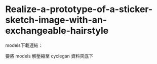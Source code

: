 # Realize-a-prototype-of-a-sticker-sketch-image-with-an-exchangeable-hairstyle

models下載連結：

要將 models 解壓縮至 cyclegan 資料夾底下
